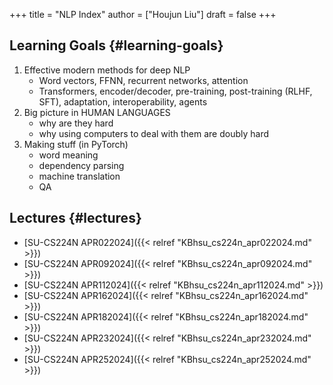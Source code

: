 +++
title = "NLP Index"
author = ["Houjun Liu"]
draft = false
+++

## Learning Goals {#learning-goals}

1.  Effective modern methods for deep NLP
    -   Word vectors, FFNN, recurrent networks, attention
    -   Transformers, encoder/decoder, pre-training, post-training (RLHF, SFT), adaptation, interoperability, agents
2.  Big picture in HUMAN LANGUAGES
    -   why are they hard
    -   why using computers to deal with them are doubly hard
3.  Making stuff (in PyTorch)
    -   word meaning
    -   dependency parsing
    -   machine translation
    -   QA


## Lectures {#lectures}

-   [SU-CS224N APR022024]({{< relref "KBhsu_cs224n_apr022024.md" >}})
-   [SU-CS224N APR092024]({{< relref "KBhsu_cs224n_apr092024.md" >}})
-   [SU-CS224N APR112024]({{< relref "KBhsu_cs224n_apr112024.md" >}})
-   [SU-CS224N APR162024]({{< relref "KBhsu_cs224n_apr162024.md" >}})
-   [SU-CS224N APR182024]({{< relref "KBhsu_cs224n_apr182024.md" >}})
-   [SU-CS224N APR232024]({{< relref "KBhsu_cs224n_apr232024.md" >}})
-   [SU-CS224N APR252024]({{< relref "KBhsu_cs224n_apr252024.md" >}})
